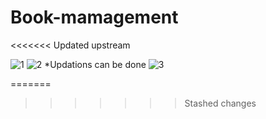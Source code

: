 # Book-mamagement
<<<<<<< Updated upstream
 
![1](https://user-images.githubusercontent.com/72147469/146765304-fb47ca13-c5d1-458c-bd83-c1a8fa9fecff.png)
![2](https://user-images.githubusercontent.com/72147469/146765508-b7ccca77-64e1-4d9c-92c8-2630be939833.png)
*Updations can be done
![3](https://user-images.githubusercontent.com/72147469/146765555-69473bbf-810c-4aa4-8102-4262467fea5a.png)



=======
>>>>>>> Stashed changes
